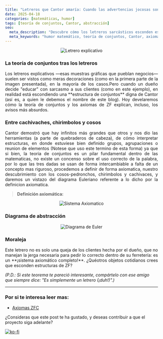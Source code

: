 ```yaml
---
title: "Letreros que Cantor amaría: Cuando las advertencias jocosas son conjuntos no numerables"
date: 2025-04-18
categories: [matemáticas, humor]
tags: [teoría de conjuntos, Cantor, abstracción]
seo:
  meta_description: "Descubre cómo los letreros sarcásticos esconden estructuras matemáticas rigurosas: una aplicación jocosa de la teoría de conjuntos de Cantor."
  meta_keywords: "humor matemático, teoría de conjuntos, Cantor, axiomas ZF, abstracción, letreros graciosos"
---
```


<p align="center">
  <img src="{{ '/assets/images/posts/letrero-explicativo.jpg' | relative_url }}" alt="Letrero explicativo" style="max-width: 80%; height: auto;">
</p>  

### La teoría de conjuntos tras los letreros  

<p style="text-align: justify; text-justify:inner-word;">
	Los letreros explicativos —esas muestras gráficas que pueblan negocios— suelen ser vistos como meras decoraciones (como en la primera parte de la imagen presentada), en la mayoría de los casos.Pero cuando un dueño decide "educar" con sarcasmo a sus clientes (como en este ejemplo), en realidad está escondiendo una **estructura de conjuntos** digna de Cantor (así es, a quien le debemos el nombre de este blog). Hoy develaremos cómo la teoría de conjuntos y los axiomas de ZF explican, incluso, los avisos más absurdos.
</p>

### Entre cachivaches, chirimbolos y cosos  

<p style="text-align: justify; text-justify:inner-word;">
	Cantor demostró que hay infinitos más grandes que otros y nos dio las herramientas (a parte de quebraderos de cabeza), de cómo interpretar estructuras, en donde estuviese bien definido grupos, agrupaciones o reunion de elementos (Notese que uso este termino de esta forma) ya que si bien, la teoria de conjuntos es un pilar fundamental dentro de las matematicas, no existe un concenso sobre el uso correcto de la palabra, por lo que las tres dadas se usan de forma intercambiable a falta de un concepto mas riguroso, procedemos a definir de forma axiomatica, nuestro descubrimiento con los cosos-pedronchos, chirimbolos y cachivaces, y daremos un vistazo del diagrama Euleriano referente a lo dicho por la definicion axiomatica.
</p>

> **Definición axiomática:**  

<p align="center">
  <img src="{{ '/assets/images/posts/sistema-axiomatico1.png' | relative_url }}" alt="Sistema Axiomatico" style="max-width: 80%; height: auto;">
</p>  

### Diagrama de abstracción  

<p align="center">
  <img src="{{ '/assets/images/posts/diagrama-euler.png' | relative_url }}" alt="Diagrama de Euler" style="max-width: 80%; height: auto;">
</p>  

### Moraleja  
<p style="text-align: justify; text-justify:inner-word;">
	Este letrero no es solo una queja de los clientes hecha por el dueño, que no manejan la jerga necesaria para pedir lo correcto dentro de su ferretería: es un **¡sistema axiomático completo!**. ¿Quéotros objetos cotidianos crees que esconden estructuras de ZF?  
</p>

*(P.D.: Si este teorema te pareció interesante, compártelo con ese amigo que siempre dice: "Es simplemente un letrero (¡duh!)".)*

---

### Por si te interesa leer mas: 
- [Axiomas ZFC](https://es.wikipedia.org/wiki/Axiomas_de_Zermelo-Fraenkel) 

¿Consideras que este post te ha gustado, y deseas contribuir a que el proyecto siga adelante?

[![ko-fi](https://ko-fi.com/img/githubbutton_sm.svg)](https://ko-fi.com/C1C41DTDL2)

